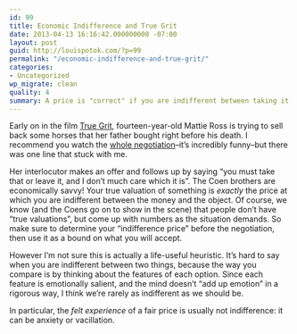 ```yaml
---
id: 99
title: Economic Indifference and True Grit
date: 2013-04-13 16:16:42.000000000 -07:00
layout: post
guid: http://louispotok.com/?p=99
permalink: "/economic-indifference-and-true-grit/"
categories:
- Uncategorized
wp_migrate: clean
quality: 4
summary: A price is "correct" if you are indifferent between taking it or leaving it, but it's hard to know when that's true.
---
```

Early on in the film [True Grit](http://en.wikipedia.org/wiki/True_Grit_(2010_film)), fourteen-year-old Mattie Ross is trying to sell back some horses that her father bought right before his death. I recommend you watch the [whole negotiation](http://www.youtube.com/watch?v=714Xl-G5qaI)&#8211;it&#8217;s incredibly funny&#8211;but there was one line that stuck with me.

Her interlocutor makes an offer and follows up by saying &#8220;you must take that or leave it, and I don&#8217;t much care which it is&#8221;. The Coen brothers are economically savvy! Your true valuation of something is _exactly_ the price at which you are indifferent between the money and the object. Of course, we know (and the Coens go on to show in the scene) that people don&#8217;t have &#8220;true valuations&#8221;, but come up with numbers as the situation demands. So make sure to determine your &#8220;indifference price&#8221; before the negotiation, then use it as a bound on what you will accept.

However I&#8217;m not sure this is actually a life-useful heuristic. It&#8217;s hard to say when you are indifferent between two things, because the way you compare is by thinking about the features of each option. Since each feature is emotionally salient, and the mind doesn&#8217;t &#8220;add up emotion&#8221; in a rigorous way, I think we&#8217;re rarely as indifferent as we should be.

In particular, the _felt experience_ of a fair price is usually not indifference: it can be anxiety or vacillation.
